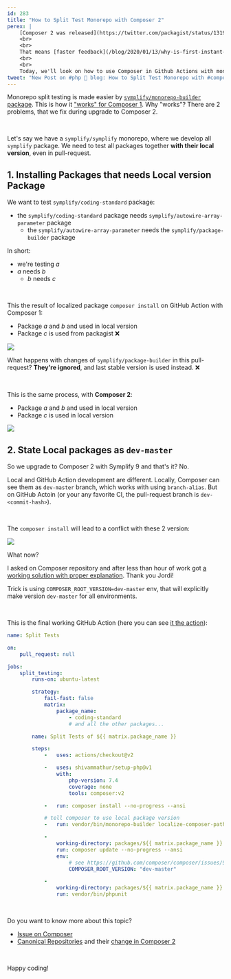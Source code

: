```yaml
---
id: 283
title: "How to Split Test Monorepo with Composer 2"
perex: |
    [Composer 2 was released](https://twitter.com/packagist/status/1319945203797708800) this week. It brings **massive `composer install/update` performance** improvement of [150-200 %](https://blog.packagist.com/composer-2-0-is-now-available).
    <br>
    <br>
    That means [faster feedback](/blog/2020/01/13/why-is-first-instant-feedback-crucial-to-developers/) from CI and faster monorepo testing.
    <br>
    <br>
    Today, we'll look on how to use Composer in Github Actions with monorepo split testing and what to avoid.
tweet: "New Post on #php 🐘 blog: How to Split Test Monorepo with #composer v2"
---
```


Monorepo split testing is made easier by [`symplify/monorepo-builder` package](https://github.com/symplify/monorepo-builder). This is how it ["works" for Composer 1](/blog/2020/02/10/how-to-test-monorepo-after-split-before-actual-split/). Why "works"? There are 2 problems, that we fix during upgrade to Composer 2.

<br>

Let's say we have a `symplify/symplify` monorepo, where we develop all `symplify` package. We need to test all packages together **with their local version**, even in pull-request.

## 1. Installing Packages that needs Local version Package

We want to test `symplify/coding-standard` package:

- the `symplify/coding-standard` package needs `symplify/autowire-array-parameter` package
    - the `symplify/autowire-array-parameter` needs the `symplify/package-builder` package

In short:

- we're testing *a*
- *a* needs *b*
    - *b* needs *c*

<br>

This the result of localized package `composer install` on GitHub Action with Composer 1:

- Package *a* and *b* and used in local version <em class="fas fa-fw fa-check text-success fa-lg"></em>
- Package *c* is used from packagist ❌

<img src="/assets/images/posts/2020/test_split_composer_2_require_3rd_package_fail.png" class="img-thumbnail">

What happens with changes of `symplify/package-builder` in this pull-request? **They're ignored**, and last stable version is used instead. ❌

<br>

This is the same process, with **Composer 2**:

- Package *a* and *b* and used in local version <em class="fas fa-fw fa-check text-success fa-lg"></em>
- Package *c* is used in local version <em class="fas fa-fw fa-check text-success fa-lg"></em>

<img src="/assets/images/posts/2020/test_split_composer_2_require_3rd_package_fixed.png" class="img-thumbnail">


## 2. State Local packages as `dev-master`

So we upgrade to Composer 2 with Symplify 9 and that's it? No.

Local and GitHub Action development are different. Locally, Composer can see them as `dev-master` branch, which works with using `branch-alias`. But on GitHub Actoin (or your any favorite CI, the pull-request branch is `dev-<commit-hash>`).

<br>

The `composer install` will lead to a conflict with these 2 version:

<img src="/assets/images/posts/2020/test_split_composer_2_require_3rd_package_mess.png" class="img-thumbnail">

What now?

I asked on Composer repository and after less than hour of work got [a working solution with proper explanation](https://github.com/composer/composer/issues/9368#issuecomment-718198161). Thank you Jordi!

Trick is using `COMPOSER_ROOT_VERSION=dev-master` env, that will explicitly make version `dev-master` for all environments.

<br>

This is the final working GitHub Action (here you can see [it the action](https://github.com/symplify/symplify/blob/40dbc8005754254aee31316b9082826f30b51577/.github/workflows/split_tests.yaml)):

```yaml
name: Split Tests

on:
    pull_request: null

jobs:
    split_testing:
        runs-on: ubuntu-latest

        strategy:
            fail-fast: false
            matrix:
                package_name:
                    - coding-standard
                    # and all the other packages...

        name: Split Tests of ${{ matrix.package_name }}

        steps:
            -   uses: actions/checkout@v2

            -   uses: shivammathur/setup-php@v1
                with:
                    php-version: 7.4
                    coverage: none
                    tools: composer:v2

            -   run: composer install --no-progress --ansi

            # tell composer to use local package version
            -   run: vendor/bin/monorepo-builder localize-composer-paths packages/${{ matrix.package_name }}/composer.json --ansi

            -
                working-directory: packages/${{ matrix.package_name }}
                run: composer update --no-progress --ansi
                env:
                    # see https://github.com/composer/composer/issues/9368#issuecomment-718112361
                    COMPOSER_ROOT_VERSION: "dev-master"

            -
                working-directory: packages/${{ matrix.package_name }}
                run: vendor/bin/phpunit
```

<br>

Do you want to know more about this topic?

- [Issue on Composer](https://github.com/composer/composer/issues/9368)
- [Canonical Repositories](https://getcomposer.org/doc/articles/repository-priorities.md#canonical-repositories) and their [change in Composer 2](https://getcomposer.org/doc/articles/repository-priorities.md#default-behavior)

<br>

Happy coding!
